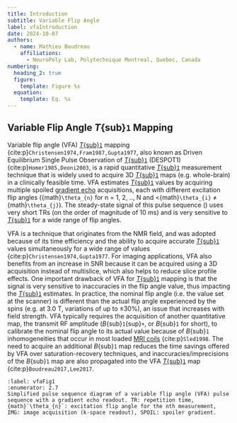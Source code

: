 ```yaml
---
title: Introduction
subtitle: Variable Flip Angle
label: vfaIntroduction
date: 2024-10-07
authors:
  - name: Mathieu Boudreau
    affiliations:
      - NeuroPoly Lab, Polytechnique Montreal, Quebec, Canada
numbering:
  heading_2: true
  figure:
    template: Figure %s
  equation:
    template: Eq. %s
---
```


## Variable Flip Angle _T_{sub}`1` Mapping

Variable flip angle (VFA) [_T_{sub}`1`](wiki:Spin–lattice_relaxation) mapping {cite:p}`Christensen1974,Fram1987,Gupta1977`, also known as Driven Equilibrium Single Pulse Observation of [_T_{sub}`1`](wiki:Spin–lattice_relaxation) (DESPOT1) {cite:p}`Homer1985,Deoni2003`, is a rapid quantitative [_T_{sub}`1`](wiki:Spin–lattice_relaxation) measurement technique that is widely used to acquire 3D [_T_{sub}`1`](wiki:Spin–lattice_relaxation) maps (e.g. whole-brain) in a clinically feasible time. VFA estimates [_T_{sub}`1`](wiki:Spin–lattice_relaxation) values by acquiring multiple spoiled [gradient echo](wiki:Gradient_echo) acquisitions, each with different excitation flip angles ({math}`\theta_{n}` for n = 1, 2, .., N and <{math}`\theta_{i}` ≠ {math}`\theta_{j}`). The steady-state signal of this pulse sequence ([](#vfaFig1)) uses very short TRs (on the order of magnitude of 10 ms) and is very sensitive to [_T_{sub}`1`](wiki:Spin–lattice_relaxation) for a wide range of flip angles.

VFA is a technique that originates from the NMR field, and was adopted because of its time efficiency and the ability to acquire accurate [_T_{sub}`1`](wiki:Spin–lattice_relaxation) values simultaneously for a wide range of values {cite:p}`Christensen1974,Gupta1977`. For imaging applications, VFA also benefits from an increase in SNR because it can be acquired using a 3D acquisition instead of multislice, which also helps to reduce slice profile effects. One important drawback of VFA for [_T_{sub}`1`](wiki:Spin–lattice_relaxation) mapping is that the signal is very sensitive to inaccuracies in the flip angle value, thus impacting the [_T_{sub}`1`](wiki:Spin–lattice_relaxation) estimates.  In practice, the nominal flip angle (i.e. the value set at the scanner) is different than the actual flip angle experienced by the spins (e.g. at 3.0 T, variations of up to ±30%), an issue that increases with field strength. VFA typically requires the acquisition of another quantitative map, the transmit RF amplitude (_B_{sub}`1`{sup}`+`, or _B_{sub}`1` for short), to calibrate the nominal flip angle to its actual value because of _B_{sub}`1` inhomogeneities that occur in most loaded [MRI coils](wiki:Radiofrequency_coil) {cite:p}`Sled1998`. The need to acquire an additional _B_{sub}`1` map reduces the time savings offered by VFA over saturation-recovery techniques, and inaccuracies/imprecisions of the _B_{sub}`1` map are also propagated into the VFA [_T_{sub}`1`](wiki:Spin–lattice_relaxation) map {cite:p}`Boudreau2017,Lee2017`.

```{figure} img/vfa_pulsesequence.png
:label: vfaFig1
:enumerator: 2.7
Simplified pulse sequence diagram of a variable flip angle (VFA) pulse sequence with a gradient echo readout. TR: repetition time, {math}`\theta_{n}`: excitation flip angle for the nth measurement, IMG: image acquisition (k-space readout), SPOIL: spoiler gradient.
```